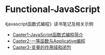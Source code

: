 # Functional-JavaScript
《javascript函数式编程》读书笔记及相关示例

- [Capter1-JavaScript函数式编程简介](./Capter1-JavaScript函数式编程简介.md)
- [Capter2-一等函数与Applicative编程](./Capter2-一等函数与Applicative编程.md)
- [Capter3-变量的作用域和闭包](./Capter3-变量的作用域和闭包.md)
